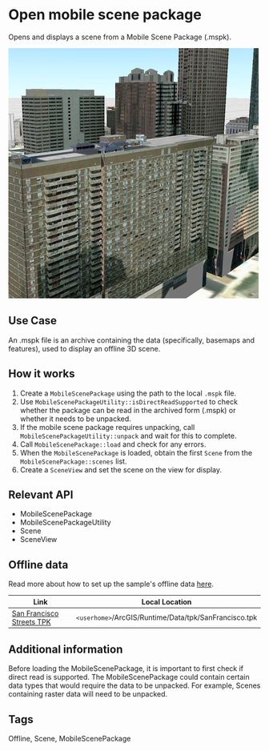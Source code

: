 # Open mobile scene package

Opens and displays a scene from a Mobile Scene Package (.mspk).

![](screenshot.png)

## Use Case
An .mspk file is an archive containing the data (specifically, basemaps and features), used to display an offline 3D scene.

## How it works
1. Create a `MobileScenePackage` using the path to the local `.mspk` file.
2. Use `MobileScenePackageUtility::isDirectReadSupported` to check whether the package can be read in the archived form (.mspk) or whether it needs to be unpacked.
3. If the mobile scene package requires unpacking, call `MobileScenePackageUtility::unpack` and wait for this to complete.
4. Call `MobileScenePackage::load` and check for any errors.
5. When the `MobileScenePackage` is loaded, obtain the first `Scene` from the `MobileScenePackage::scenes` list.
6. Create a `SceneView` and set the scene on the view for display.

## Relevant API
- MobileScenePackage
- MobileScenePackageUtility
- Scene
- SceneView

## Offline data
Read more about how to set up the sample's offline data [here](http://links.esri.com/ArcGISRuntimeQtSamples).

Link | Local Location
---------|-------|
|[San Francisco Streets TPK](https://www.arcgis.com/home/item.html?id=3f1bbf0ec70b409a975f5c91f363fe7d)| `<userhome>`/ArcGIS/Runtime/Data/tpk/SanFrancisco.tpk |

## Additional information
Before loading the MobileScenePackage, it is important to first check if direct read is supported. The MobileScenePackage could contain certain data types that would require the data to be unpacked. For example, Scenes containing raster data will need to be unpacked.

## Tags
Offline, Scene, MobileScenePackage

